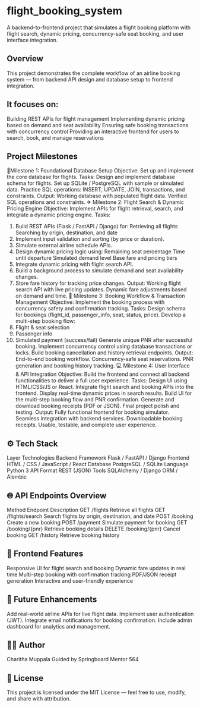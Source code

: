 # flight_booking_system
A backend-to-frontend project that simulates a flight booking platform with flight search, dynamic pricing, concurrency-safe seat booking, and user interface integration.
## Overview
This project demonstrates the complete workflow of an airline booking system — from backend API design and database setup to frontend integration.
## It focuses on:
Building REST APIs for flight management
Implementing dynamic pricing based on demand and seat availability
Ensuring safe booking transactions with concurrency control
Providing an interactive frontend for users to search, book, and manage reservations
## Project Milestones
🧱Milestone 1: Foundational Database Setup
Objective: Set up and implement the core database for flights.
Tasks:
Design and implement database schema for flights.
Set up SQLite / PostgreSQL with sample or simulated data.
Practice SQL operations: INSERT, UPDATE, JOIN, transactions, and constraints.
Output:
Working database with populated flight data.
Verified SQL operations and constraints.
✈ Milestone 2: Flight Search & Dynamic Pricing Engine
Objective: Implement APIs for flight retrieval, search, and integrate a dynamic pricing engine.
Tasks:
1. Build REST APIs (Flask / FastAPI / Django) for:
Retrieving all flights
Searching by origin, destination, and date
2. Implement input validation and sorting (by price or duration).
3. Simulate external airline schedule APIs.
4. Design dynamic pricing logic using:
Remaining seat percentage
Time until departure
Simulated demand level
Base fare and pricing tiers
5. Integrate dynamic pricing with flight search API.
6. Build a background process to simulate demand and seat availability changes.
7. Store fare history for tracking price changes.
Output:
Working flight search API with live pricing updates.
Dynamic fare adjustments based on demand and time.
🧾 Milestone 3: Booking Workflow & Transaction Management
Objective: Implement the booking process with concurrency safety and confirmation tracking.
Tasks:
Design schema for bookings (flight_id, passenger_info, seat, status, price).
Develop a multi-step booking flow:
1. Flight & seat selection
2. Passenger info
3. Simulated payment (success/fail)
Generate unique PNR after successful booking.
Implement concurrency control using database transactions or locks.
Build booking cancellation and history retrieval endpoints.
Output:
End-to-end booking workflow.
Concurrency-safe seat reservations.
PNR generation and booking history tracking.
💻 Milestone 4: User Interface & API Integration
Objective: Build the frontend and connect all backend functionalities to deliver a full user experience.
Tasks:
Design UI using HTML/CSS/JS or React.
Integrate flight search and booking APIs into the frontend.
Display real-time dynamic prices in search results.
Build UI for the multi-step booking flow and PNR confirmation.
Generate and download booking receipts (PDF or JSON).
Final project polish and testing.
Output:
Fully functional frontend for booking simulator.
Seamless integration with backend services.
Downloadable booking receipts.
Usable, testable, and complete user experience.
## ⚙ Tech Stack
Layer	Technologies
Backend Framework	Flask / FastAPI / Django
Frontend	HTML / CSS / JavaScript / React
Database	PostgreSQL / SQLite
Language	Python 3
API Format	REST (JSON)
Tools	SQLAlchemy / Django ORM / Alembic
## 🌐 API Endpoints Overview
Method	Endpoint	Description
GET	/flights	Retrieve all flights
GET	/flights/search	Search flights by origin, destination, and date
POST	/booking	Create a new booking
POST	/payment	Simulate payment for booking
GET	/booking/{pnr}	Retrieve booking details
DELETE	/booking/{pnr}	Cancel booking
GET	/history	Retrieve booking history
## 🎨 Frontend Features
Responsive UI for flight search and booking
Dynamic fare updates in real time
Multi-step booking with confirmation tracking
PDF/JSON receipt generation
Interactive and user-friendly experience
## 🔮 Future Enhancements
Add real-world airline APIs for live flight data.
Implement user authentication (JWT).
Integrate email notifications for booking confirmation.
Include admin dashboard for analytics and management.
## 🧑‍💻 Author
Charitha Muppala
Guided by Springboard Mentor 564
## 📄 License
This project is licensed under the MIT License — feel free to use, modify, and share with attribution.
